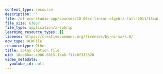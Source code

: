 ```yaml
---
content_type: resource
description: ''
file: /ol-ocw-studio-app/courses/18-06sc-linear-algebra-fall-2011/18ca88ace98660151ba8f11c0f333820_lGGDIGizcQ0.srt
file_size: 63887
file_type: application/x-subrip
learning_resource_types: []
license: https://creativecommons.org/licenses/by-nc-sa/4.0/
ocw_type: OCWFile
resourcetype: Other
title: 3play caption file
uid: 18ca88ac-e986-6015-1ba8-f11c0f333820
video_metadata:
  youtube_id: null
---
```

